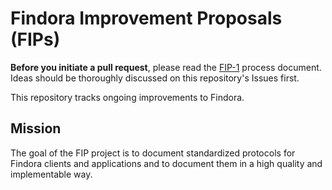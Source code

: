 # Findora Improvement Proposals (FIPs)

**Before you initiate a pull request**, please read the [FIP-1](/FIPS/fip-1) process document. Ideas should be thoroughly discussed on this repository's Issues first.

This repository tracks ongoing improvements to Findora.

## Mission

The goal of the FIP project is to document standardized protocols for Findora clients and applications and to document them in a high quality and implementable way.
